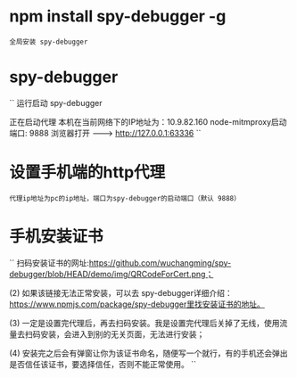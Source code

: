 # npm install spy-debugger -g
``
全局安装 spy-debugger
``
# spy-debugger
``
运行启动 spy-debugger

正在启动代理
本机在当前网络下的IP地址为：10.9.82.160
node-mitmproxy启动端口: 9888
浏览器打开 ---> http://127.0.0.1:63336
``
# 设置手机端的http代理
``
代理ip地址为pc的ip地址，端口为spy-debugger的启动端口（默认 9888）
``
# 手机安装证书
``
扫码安装证书的网址:https://github.com/wuchangming/spy-debugger/blob/HEAD/demo/img/QRCodeForCert.png；

(2) 如果该链接无法正常安装，可以去 spy-debugger详细介绍：https://www.npmjs.com/package/spy-debugger里找安装证书的地址。

(3) 一定是设置完代理后，再去扫码安装。我是设置完代理后关掉了无线，使用流量去扫码安装，会进入到别的无关页面，无法进行安装；

(4) 安装完之后会有弹窗让你为该证书命名，随便写一个就行，有的手机还会弹出是否信任该证书，要选择信任，否则不能正常使用。
``
